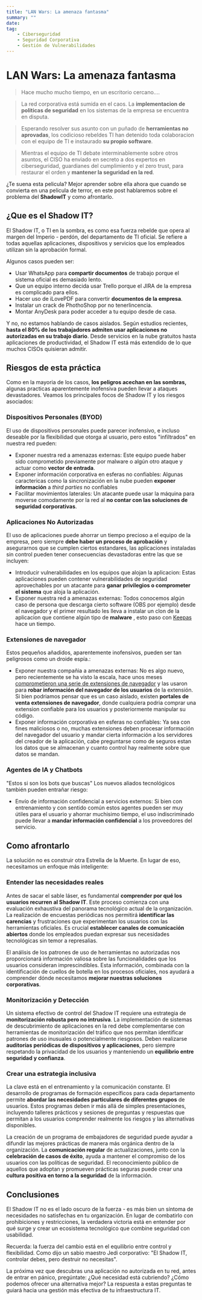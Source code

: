 ```yaml
---
title: "LAN Wars: La amenaza fantasma"
summary: ""
date: 
tag:
    - Ciberseguridad
    - Seguridad Corporativa
    - Gestión de Vulnerabilidades
---
```


# LAN Wars: La amenaza fantasma

> Hace mucho mucho tiempo, en un escritorio cercano....

> La red corporativa está sumida en el caos. La **implementacion de politicas de seguridad** en los sistemas de la empresa se encuentra en disputa.

> Esperando resolver sus asunto con un puñado de **herramientas no aprovadas**, los codicioso rebeldes TI han detenido toda colaboracion con el equipo de TI e instaurado **su propio software**.

> Mientras el equipo de TI debate interminablemente sobre otros asuntos, el CISO ha enviado en secreto a dos expertos en ciberseguridad, guardianes del cumplimiento y el zero trust, para restaurar el orden y **mantener la seguridad en la red**.

¿Te suena esta pelicula? Mejor aprender sobre ella ahora que cuando se convierta en una pelicula de terror, en este post hablaremos sobre el problema del **ShadowIT** y como afrontarlo.   

<!-- more -->

## ¿Que es el Shadow IT?

El Shadow IT, o TI en la sombra, es como esa fuerza rebelde que opera al margen del Imperio - perdón, del departamento de TI oficial. Se refiere a todas aquellas aplicaciones, dispositivos y servicios que los empleados utilizan sin la aprobación formal.

Algunos casos pueden ser: 

* Usar WhatsApp para **compartir documentos** de trabajo porque el sistema oficial es demasiado lento.
* Que un equipo interno decida usar Trello porque el JIRA de la empresa es complicado para ellos.
* Hacer uso de iLovePDF para convertir **documentos de la empresa**.
* Instalar un crack de PhothoShop por no tenerlincencia.
* Montar AnyDesk para poder acceder a tu equipo desde de casa.

Y no, no estamos hablando de casos aislados. Según estudios recientes, **hasta el 80% de los trabajadores admiten usar aplicaciones no autorizadas en su trabajo diario**. Desde servicios en la nube gratuitos hasta aplicaciones de productividad, el Shadow IT está más extendido de lo que muchos CISOs quisieran admitir.

## Riesgos de esta práctica

Como en la mayoria de los casos, **los peligros acechan en las sombras,** algunas practicas aparentemente inofensiva pueden llevar a ataques devastadores. Veamos los principales focos de Shadow IT y los riesgos asociados:

### Dispositivos Personales (BYOD)
El uso de dispositivos personales puede parecer inofensivo, e incluso deseable por la flexibilidad que otorga al usuario, pero estos "infiltrados" en nuestra red pueden:

* Exponer nuestra red a amenazas externas: Este equipo puede haber sido comprometido previamente por malware o algún otro ataque y actuar como **vector de entrada**.
* Exponer información corporativa en esferas no confiables: Algunas caractericas como la sincronización en la nube pueden **exponer información** a *third parties* no confiables
* Facilitar movimientos laterales: Un atacante puede usar la máquina para moverse comodamente por la red al **no contar con las soluciones de seguridad corporativas**. 

### Aplicaciones No Autorizadas

El uso de aplicaciones puede ahorrar un tiempo precioso a el equipo de la empresa, pero siempre **debe haber un proceso de aprobación** y asegurarnos que se cumplen ciertos estandares, las aplicaciones instaladas sin control pueden tener consecuencias devastadoras entre las que se incluyen:

* Introducir vulnerabilidades en los equipos que alojan la aplicacion: Estas aplicaciones pueden contener vulnerabilidades de seguridad aprovechables por un atacante para **ganar privilegios o comprometer el sistema** que aloja la aplicación.
* Exponer nuestra red a amenazas externas: Todos conocemos algún caso de persona que descarga cierto software (OBS por ejemplo) desde el navegador y el primer resultado les lleva a instalar un clon de la aplicacion que contiene algún tipo de **malware** , esto paso con [Keepas](https://enhacke.com/blog/sitio-falso-de-keepass-difunde-malware-usando-google-ads-65328d1c10475) hace un tiempo. 

### Extensiones de navegador

Estos pequeños añadidos, aparentemente inofensivos, pueden ser tan peligrosos como un droide espía.:

* Exponer nuestra compañia a amenazas externas: No es algo nuevo, pero recientemente se ha visto la escala, hace unos meses [comprometieron una serie de extensiones de navegador](https://www.malwarebytes.com/blog/news/2025/01/google-chrome-ai-extensions-deliver-info-stealing-malware-in-broad-attack) y las usaron para **robar información del navegador de los usuarios** de la extensión. Si bien podriamos pensar que es un caso aislado, existen **portales de venta extensiones de navegador**, donde cualquiera podria comprar una extension confiable para los usuarios y posteriormente manipular su código.
* Exponer información corporativa en esferas no confiables: Ya sea con fines maliciosos o no, muchas extensiones deben procesar información del navegador del usuario y mandar cierta información a los servidores del creador de la aplicación, cabe preguntarse como de seguros estan los datos que se almacenan y cuanto control hay realmente sobre que datos se mandan.

### Agentes de IA y Chatbots

"Estos si son los bots que buscas" Los nuevos aliados tecnológicos también pueden entrañar riesgo:

* Envío de información confidencial a servicios externos: Si bien con entrenamiento y con sentido común estos agentes pueden ser muy útiles para el usuario y ahorrar muchisimo tiempo, el uso indiscriminado puede llevar a **mandar información confidencial** a los proveedores del servicio.


## Como afrontarlo

La solución no es construir otra Estrella de la Muerte. En lugar de eso, necesitamos un enfoque más inteligente:

### Entender las necesidades reales 
Antes de sacar el sable láser, es fundamental **comprender por qué los usuarios recurren al Shadow IT**. Este proceso comienza con una evaluación exhaustiva del panorama tecnológico actual de la organización. La realización de encuestas periódicas nos permitirá **identificar las carencias** y frustraciones que experimentan los usuarios con las herramientas oficiales. Es crucial **establecer canales de comunicación abiertos** donde los empleados puedan expresar sus necesidades tecnológicas sin temor a represalias.

El análisis de los patrones de uso de herramientas no autorizadas nos proporcionará información valiosa sobre las funcionalidades que los usuarios consideran imprescindibles. Esta información, combinada con la identificación de cuellos de botella en los procesos oficiales, nos ayudará a comprender dónde necesitamos **mejorar nuestras soluciones corporativas**.

### Monitorización y Detección
Un sistema efectivo de control del Shadow IT requiere una estrategia de **monitorización robusta pero no intrusiva**. La implementación de sistemas de descubrimiento de aplicaciones en la red debe complementarse con herramientas de monitorización del tráfico que nos permitan identificar patrones de uso inusuales o potencialmente riesgosos. Deben realizarse **auditorías periódicas de dispositivos y aplicaciones**, pero siempre respetando la privacidad de los usuarios y manteniendo un **equilibrio entre seguridad y confianza**.

### Crear una estrategia inclusiva
La clave está en el entrenamiento y la comunicación constante. El desarrollo de programas de formación específicos para cada departamento permite **abordar las necesidades particulares de diferentes grupos** de usuarios. Estos programas deben ir más allá de simples presentaciones, incluyendo talleres prácticos y sesiones de preguntas y respuestas que permitan a los usuarios comprender realmente los riesgos y las alternativas disponibles.

La creación de un programa de embajadores de seguridad puede ayudar a difundir las mejores prácticas de manera más orgánica dentro de la organización. La **comunicación regular** de actualizaciones, junto con la **celebración de casos de éxito**, ayuda a mantener el compromiso de los usuarios con las políticas de seguridad. El reconocimiento público de aquellos que adoptan y promueven prácticas seguras puede crear una **cultura positiva en torno a la seguridad** de la información.

## Conclusiones

El Shadow IT no es el lado oscuro de la fuerza - es más bien un síntoma de necesidades no satisfechas en tu organización. En lugar de combatirlo con prohibiciones y restricciones, la verdadera victoria está en entender por qué surge y crear un ecosistema tecnológico que combine seguridad con usabilidad.

Recuerda: la fuerza del cambio está en el equilibrio entre control y flexibilidad. Como dijo un sabio maestro Jedi corporativo: "El Shadow IT, controlar debes, pero destruir no necesitas".

La próxima vez que descubras una aplicación no autorizada en tu red, antes de entrar en pánico, pregúntate: ¿Qué necesidad está cubriendo? ¿Cómo podemos ofrecer una alternativa mejor? La respuesta a estas preguntas te guiará hacia una gestión más efectiva de tu infraestructura IT.